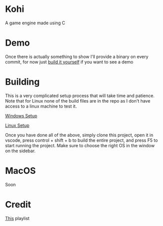 # Kohi

A game engine made using C

# Demo

Once there is actually something to show I'll provide a binary on every commit, for now just [build it yourself](#building) if you want to see a demo

# Building

This is a very complicated setup process that will take time and patience. Note that for Linux none of the build files are in the repo as I don't have access to a linux machine to test it.

[Windows Setup](https://www.youtube.com/watch?v=F6_WdnzQIQ4&list=PLv8Ddw9K0JPg1BEO-RS-0MYs423cvLVtj&index=3)

[Linux Setup](https://www.youtube.com/watch?v=NIv1mygBOcg&list=PLv8Ddw9K0JPg1BEO-RS-0MYs423cvLVtj&index=4)

Once you have done all of the above, simply clone this project, open it in vscode, press control + shift + b to build the entire project, and press F5 to start running the project. Make sure to choose the right OS in the window on the sidebar.

# MacOS

Soon

# Credit

[This](https://www.youtube.com/playlist?list=PLv8Ddw9K0JPg1BEO-RS-0MYs423cvLVtj) playlist
